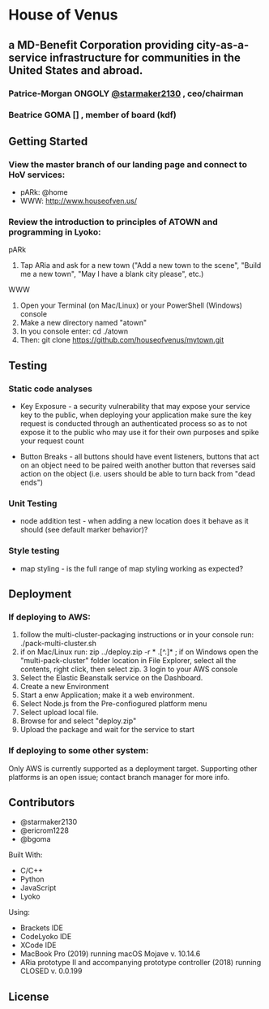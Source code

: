 # House of Venus
## a MD-Benefit Corporation providing city-as-a-service infrastructure for communities in the United States and abroad.
### Patrice-Morgan ONGOLY [@starmaker2130](https://github.com/starmaker2130) , ceo/chairman
### Beatrice GOMA [] , member of board (kdf)

## Getting Started
### View the master branch of our landing page and connect to HoV services:

* pARk: @home
* WWW: http://www.houseofven.us/

### Review the introduction to principles of ATOWN and programming in Lyoko:

pARk
1. Tap ARia and ask for a new town ("Add a new town to the scene", "Build me a new town", "May I have a blank city please", etc.)

WWW
1. Open your Terminal (on Mac/Linux) or your PowerShell (Windows) console
2. Make a new directory named "atown"
3. In you console enter: cd ./atown
4. Then: git clone https://github.com/houseofvenus/mytown.git

## Testing

### Static code analyses
* Key Exposure - a security vulnerability that may expose your service key to the public, when deploying your application make sure the key request is conducted through an authenticated process so as to not expose it to the public who may use it for their own purposes and spike your request count

* Button Breaks - all buttons should have event listeners, buttons that act on an object need to be paired weith another button that reverses said action on the object (i.e. users should be able to turn back from "dead ends")

### Unit Testing
* node addition test - when adding a new location does it behave as it should (see default marker behavior)?

### Style testing
* map styling - is the full range of map styling working as expected?

## Deployment
### If deploying to AWS:
1. follow the multi-cluster-packaging instructions or in your console run: ./pack-multi-cluster.sh
2. if on Mac/Linux run: zip ../deploy.zip -r * .[^.]* ; if on Windows open the "multi-pack-cluster" folder location in File Explorer, select all the contents, right click, then select zip.
3 login to your AWS console
4. Select the Elastic Beanstalk service on the Dashboard.
5. Create a new Environment
6. Start a enw Application; make it a web environment.
7. Select Node.js from the Pre-confiogured platform menu
8. Select upload local file.
9. Browse for and select "deploy.zip"
10. Upload the package and wait for the service to start

### If deploying to some other system:
Only AWS is currently supported as a deployment target. Supporting other platforms is an open issue; contact branch manager for more info.



## Contributors
* @starmaker2130
* @ericrom1228
* @bgoma

Built With:
* C/C++
* Python
* JavaScript
* Lyoko

Using:
* Brackets IDE
* CodeLyoko IDE
* XCode IDE
* MacBook Pro (2019) running macOS Mojave v. 10.14.6
* ARia prototype II and accompanying prototype controller (2018) running CLOSED v. 0.0.199


## License
